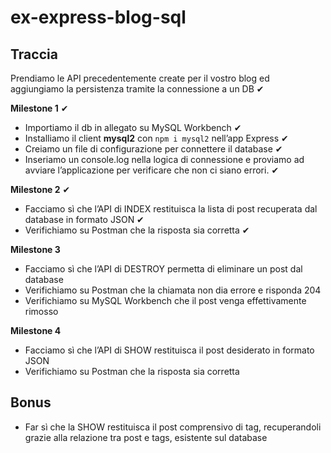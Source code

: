  # ex-express-blog-sql
 ## Traccia
 Prendiamo le API precedentemente create per il vostro blog ed aggiungiamo la persistenza tramite la connessione a un DB ✔
 
 **Milestone 1** ✔
 - Importiamo il db in allegato su MySQL Workbench ✔
 - Installiamo il client **mysql2** con `npm i mysql2` nell’app Express ✔
 - Creiamo un file di configurazione per connettere il database ✔
 - Inseriamo un console.log nella logica di connessione e proviamo ad avviare l’applicazione per verificare che non ci siano errori. ✔
 
 **Milestone 2** ✔
 - Facciamo sì che l’API di INDEX restituisca la lista di post recuperata dal database in formato JSON ✔
 - Verifichiamo su Postman che la risposta sia corretta ✔
 
 **Milestone 3**
 - Facciamo sì che l’API di DESTROY permetta di eliminare un post dal database
 - Verifichiamo su Postman che la chiamata non dia errore e risponda 204
 - Verifichiamo su MySQL Workbench che il post venga effettivamente rimosso
 
 **Milestone 4**
 - Facciamo sì che l’API di SHOW restituisca il post desiderato in formato JSON
 - Verifichiamo su Postman che la risposta sia corretta
 
 ## Bonus
 - Far sì che la SHOW restituisca il post comprensivo di tag, recuperandoli grazie alla relazione tra post e tags, esistente sul database